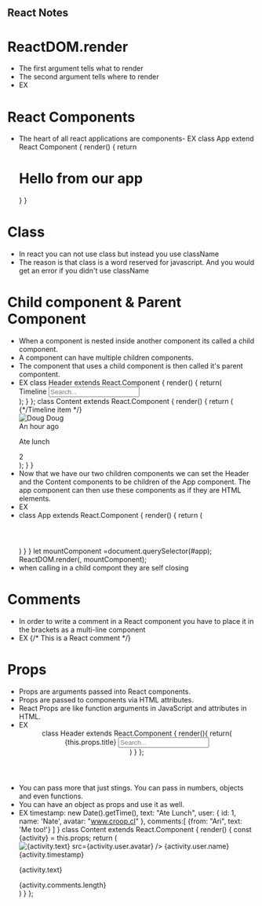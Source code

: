 ## React Notes
# ReactDOM.render
- The first argument tells what to render
- The second argument tells where to render
- EX <script type="text/babel">
    var app = <h1>Hello world </h1>
    var mountComponent = document.querySelector('#app');
    ReactDOM.render(app, mountComponent);
    </script>
# React Components
- The heart  of all react applications are components- EX class App extend React Component {
render() {
    return <h1>Hello from our app </h1>
    }
}
# Class 
- In react you can not use class but instead you use className
- The reason is that class is a word reserved for javascript. And you would get an error if you didn't use className
# Child component & Parent Component
- When a component is nested inside another component its called a child component. 
- A component can have multiple children components.
- The component that uses a child component is then called it's parent compontent.
- EX class Header extends React.Component {
    render() {
        return(
        <div className="header">
            <div className="menuIcon">
            <div className="dashTop"></div>
            <div className="dashBottom"></dic>
            <div className="circle"></div>
            </div>
            <span className="title">Timeline</span>
            <input type="text" className="searchInput" placeholder="Search..." />
            <div className="fa fa-search searchIcon"></div>
            </div>
        );
    }
};
class Content extends React.Component {
    render() {
        return (
            <div className="content">
            <div className="line"></div>
            {*/Timeline item */}
            <div className="item">
            <div className="avatar">
            <img
            alt="Doug"
            src="http://www.croop.cl/UI/twitter/images/doug.jpg"
            />
            Doug
            </div>
            <span className="time">An hour ago </span>
            <p>Ate lunch</p>
            <div className="commentCount">2</div>
            </div>
            </div>
        );
    }
}
- Now that we have our two children components we can set the Header and the Content components to be children of the App component. The app component can then use these components as if they are HTML elements.
- EX
- class App extends React.Component {
    render() {
        return (
            <div className ="notificationsFrame">
            <div className="panel">
            <Header />
            <Content />
            </div>
            </div>
        )
    }
}
let mountComponent =document.querySelector(#app);
ReactDOM.render(<App />, mountComponent);
- when calling in a child compont they are self closing
# Comments
- In order to write a comment in a React component you have to place it in the brackets as a multi-line component
- EX {/* This is a React comment */}
# Props
- Props are arguments passed into React components.
- Props are passed to components via HTML attributes.
- React Props are like function arguments in JavaScript and attributes in HTML.
- EX <Header title="Timeline" />
class Header extends React.Component {
    render(){
        return(
              <div className="header">
            <div className="menuIcon">
            <div className="dashTop"></div>
            <div className="dashBottom"></dic>
            <div className="circle"></div>
            </div>
            <span className="title">{this.props.title}</span>
            <input type="text" 
            className="searchInput" 
            placeholder="Search..." />
            <div className="fa fa-search searchIcon"></div>
            </div>
        )
    }
};
- You can pass more that just stings. You can pass in numbers, objects and even functions. 
- You can have an object as props and use it as well.
- EX timestamp: new Date().getTime(),
text: "Ate Lunch",
user: {
    id: 1,
    name: 'Nate',
    avatar: "www.croop.cl"
},
comments:[
    {from: "Ari", text: 'Me too!'}
]
}
class Content extends React.Component {
    render() {
        const {activity} = this.props;
        return (
            <div className="content">
            <div className="line"></div>
            <div className="item">
            <div className="avatar">
            <img
            alt={activity.text}>
            src={activity.user.avatar} />
            {activity.user.name}
            </div>
            <span className="time">
            {activity.timestamp}
            </span>
            <p>{activity.text}</p>
            <div className="commentCount">
            {activity.comments.length}
            </div>
            </div>
            </div>
        )
    }
};
